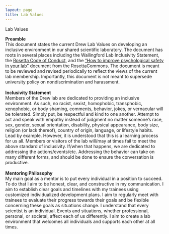 ```yaml
---
layout: page
title: Lab Values 
---
```


<p class="message">
	Lab Values
</p>

<p>
<strong>Preamble</strong>
<br>
This document states the current Drew Lab Values on developing an inclusive environment in our shared scientific laboratory. The document has roots in several places including the Wallingford Lab Inclusivity Statement, the <a href="https://www.rosettacommons.org/node/10526" target="_blank">Rosetta Code of Conduct</a>, and the <a href="https://docs.google.com/document/d/1KuQ2oFZ61v5AXVQ4heSS7k9wclk3zDp479PygyxjKKc/edit?usp=sharing" target="_blank">“How to improve psychological safety in your lab”</a> document from the RosettaCommons. The document is meant to be reviewed and revised periodically to reflect the views of the current lab membership. Importantly, this document is not meant to supersede university policy on nondiscrimination and harassment. 
<br>
<br>
<strong>Inclusivity Statement</strong>
<br>
Members of the Drew lab are dedicated to providing an inclusive environment. As such, no racist, sexist, homophobic, transphobic, xenophobic, or body shaming, comments, behavior, jokes, or vernacular will be tolerated. Simply put, be respectful and kind to one another. Attempt to act and speak with empathy instead of judgment no matter someone’s race, sex, gender, sexual orientation, disability, physical appearance, body size, religion (or lack thereof), country of origin, language, or lifestyle habits. Lead by example. However, it is understood that this is a learning process for us all. Members or visitors of the lab will/may at times fail to meet the above standard of inclusivity. If/when that happens, we are dedicated to addressing the actions/events/etc. Addressing the behavior can take on many different forms, and should be done to ensure the conversation is productive.
<br>
<br>
<strong>Mentoring Philosophy</strong>
<br>
My main goal as a mentor is to put every individual in a position to succeed. To do that I aim to be honest, clear, and constructive in my communication. I aim to establish clear goals and timelines with my trainees using customized individualized development plans. I aim to regularly meet with trainees to evaluate their progress towards their goals and be flexible concerning these goals as situations change. I understand that every scientist is an individual. Events and situations, whether professional, personal, or societal, affect each of us differently. I aim to create a lab environment that welcomes all individuals and supports each other at all times.




